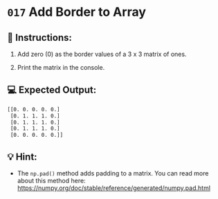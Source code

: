 # `017` Add Border to Array

## 📝 Instructions:

1. Add zero (0) as the border values of a 3 x 3 matrix of ones. 

2. Print the matrix in the console.

## 💻 Expected Output:

```bash
[[0. 0. 0. 0. 0.]
 [0. 1. 1. 1. 0.]
 [0. 1. 1. 1. 0.]
 [0. 1. 1. 1. 0.]
 [0. 0. 0. 0. 0.]]
```

## 💡 Hint:

+ The `np.pad()` method adds padding to a matrix. You can read more about this method here: https://numpy.org/doc/stable/reference/generated/numpy.pad.html
